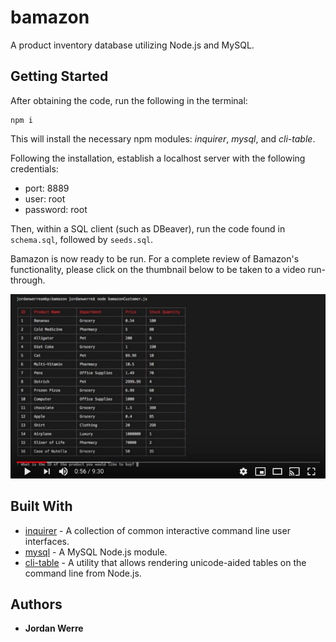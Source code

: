 # bamazon
A product inventory database utilizing Node.js and MySQL.

## Getting Started

After obtaining the code, run the following in the terminal:
```
npm i
```

This will install the necessary npm modules: *inquirer*, *mysql*, and *cli-table*.

Following the installation, establish a localhost server with the following credentials:
* port: 8889
* user: root
* password: root

Then, within a SQL client (such as DBeaver), run the code found in ```schema.sql```, followed by ```seeds.sql```.

Bamazon is now ready to be run. For a complete review of Bamazon's functionality, please click on the thumbnail below to be taken to a video run-through.

[![Bamazon](/images/thumbnail.jpeg)](https://youtu.be/GkkiL3UfjEc)

## Built With

* [inquirer](https://www.npmjs.com/package/inquirer) - A collection of common interactive command line user interfaces.
* [mysql](https://www.npmjs.com/package/mysql) - A MySQL Node.js module.
* [cli-table](https://www.npmjs.com/package/cli-table) - A utility that allows rendering unicode-aided tables on the command line from Node.js.


## Authors
* **Jordan Werre**